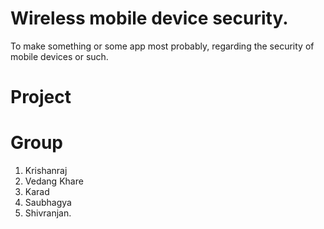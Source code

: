 # Wireless mobile device security. 

To make something or some app most probably, regarding the security of mobile devices or such. 

# Project


# Group
1. Krishanraj
2. Vedang Khare
3. Karad
4. Saubhagya
5. Shivranjan. 
